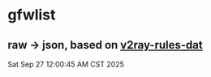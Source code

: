 # gfwlist
## raw -> json, based on [v2ray-rules-dat](https://github.com/Loyalsoldier/v2ray-rules-dat)
Sat Sep 27 12:00:45 AM CST 2025

